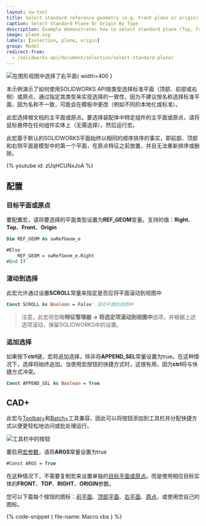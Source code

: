 ```yaml
---
layout: sw-tool
title: Select standard reference geometry (e.g. Front plane or origin) by type using SOLIDWORKS API
caption: Select Standard Plane Or Origin By Type
description: Example demonstrates how to select standard plane (Top, Front or Right) and origin by specifying its type
image: plane.svg
labels: [selection, plane, origin]
group: Model
redirect-from:
  - /solidworks-api/document/selection/select-standard-plane/
---
```

![在图形视图中选择了右平面](selected-right-plane.png){ width=400 }

本示例演示了如何使用SOLIDWORKS API按类型选择标准平面（顶部、前部或右侧）或原点，通过指定其类型来实现选择的一致性，因为不建议按名称选择标准平面，因为名称不一致，可能会在模板中更改（例如不同的本地化或标准）。

此宏选择根文档的主平面或原点。要选择装配体中特定组件的主平面或原点，请将鼠标悬停在任何组件实体上（无需选择），然后运行宏。

此宏基于默认的SOLIDWORKS平面始终以相同的顺序排序的事实，即前部、顶部和右侧平面是模型中的第一个平面，在原点特征之前放置，并且无法重新排序或删除。

{% youtube id: zUqHCUNxJoA %}

## 配置

### 目标平面或原点

要配置宏，请将要选择的平面类型设置为**REF_GEOM**变量。支持的值：**Right**、**Top**、**Front**、**Origin**

~~~ vb
Dim REF_GEOM As swRefGeom_e
~~~

~~~ vb jagged
#Else
    REF_GEOM = swRefGeom_e.Right 
#End If
~~~

### 滚动到选择

此宏允许通过设置**SCROLL**常量来指定是否应将平面滚动到视图中

~~~ vb
Const SCROLL As Boolean = False' 滚动平面到视图中
~~~

> 注意，此宏将忽略**特征管理器 -> 将选定项滚动到视图中**选项，并根据上述选项滚动，保留SOLIDWORKS中的设置。

### 追加选择

如果按下**ctrl**键，宏将追加选择，除非将**APPEND_SEL**常量设置为true。在这种情况下，选择将始终追加。当使用宏按钮的快捷方式时，这很有用，因为**ctrl**将与快捷方式冲突。

~~~ vb
Const APPEND_SEL As Boolean = True
~~~

## CAD+

此宏与[Toolbar+](https://cadplus.xarial.com/toolbar/)和[Batch+](https://cadplus.xarial.com/batch/)工具兼容，因此可以将按钮添加到工具栏并分配快捷方式以便更轻松地访问或批处理运行。

![工具栏中的按钮](toolbar.png)

要启用[宏参数](https://cadplus.xarial.com/toolbar/configuration/arguments/)，请将**ARGS**常量设置为true

~~~ vb
#Const ARGS = True
~~~

在这种情况下，不需要复制宏来设置单独的[目标平面或原点](#target-plane-or-origin)。而是使用相应目标实体的**FRONT**、**TOP**、**RIGHT**、**ORIGIN**参数。

您可以下载每个按钮的图标：[前平面](front.svg)、[顶部平面](top.svg)、[右平面](right.svg)、[原点](origin.svg)，或使用您自己的图标。

{% code-snippet { file-name: Macro.vba } %}